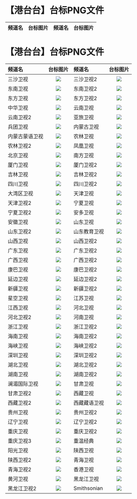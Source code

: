 # 【港台台】台标PNG文件
|频道名|台标图片|频道名|台标图片|
|:---|:---:|:---|:---:|
# 【港台台】台标PNG文件
|频道名|台标图片|频道名|台标图片|
|:---|:---:|:---|:---:|
|三沙卫视|<img src="https://raw.githubusercontent.com/xiaolvdouya/TV-LOGO/refs/heads/main/%E5%8D%AB%E8%A7%86/三沙卫视.png">|三沙卫视2|<img src="https://raw.githubusercontent.com/xiaolvdouya/TV-LOGO/refs/heads/main/%E5%8D%AB%E8%A7%86/三沙卫视2.png">|
|东南卫视|<img src="https://raw.githubusercontent.com/xiaolvdouya/TV-LOGO/refs/heads/main/%E5%8D%AB%E8%A7%86/东南卫视.png">|东南卫视2|<img src="https://raw.githubusercontent.com/xiaolvdouya/TV-LOGO/refs/heads/main/%E5%8D%AB%E8%A7%86/东南卫视2.png">|
|东方卫视|<img src="https://raw.githubusercontent.com/xiaolvdouya/TV-LOGO/refs/heads/main/%E5%8D%AB%E8%A7%86/东方卫视.png">|东方卫视2|<img src="https://raw.githubusercontent.com/xiaolvdouya/TV-LOGO/refs/heads/main/%E5%8D%AB%E8%A7%86/东方卫视2.png">|
|中华卫视|<img src="https://raw.githubusercontent.com/xiaolvdouya/TV-LOGO/refs/heads/main/%E5%8D%AB%E8%A7%86/中华卫视.png">|云南卫视|<img src="https://raw.githubusercontent.com/xiaolvdouya/TV-LOGO/refs/heads/main/%E5%8D%AB%E8%A7%86/云南卫视.png">|
|云南卫视2|<img src="https://raw.githubusercontent.com/xiaolvdouya/TV-LOGO/refs/heads/main/%E5%8D%AB%E8%A7%86/云南卫视2.png">|亚旅卫视|<img src="https://raw.githubusercontent.com/xiaolvdouya/TV-LOGO/refs/heads/main/%E5%8D%AB%E8%A7%86/亚旅卫视.png">|
|兵团卫视|<img src="https://raw.githubusercontent.com/xiaolvdouya/TV-LOGO/refs/heads/main/%E5%8D%AB%E8%A7%86/兵团卫视.png">|内蒙古卫视|<img src="https://raw.githubusercontent.com/xiaolvdouya/TV-LOGO/refs/heads/main/%E5%8D%AB%E8%A7%86/内蒙古卫视.png">|
|内蒙古蒙语卫视|<img src="https://raw.githubusercontent.com/xiaolvdouya/TV-LOGO/refs/heads/main/%E5%8D%AB%E8%A7%86/内蒙古蒙语卫视.png">|农林卫视|<img src="https://raw.githubusercontent.com/xiaolvdouya/TV-LOGO/refs/heads/main/%E5%8D%AB%E8%A7%86/农林卫视.png">|
|农林卫视2|<img src="https://raw.githubusercontent.com/xiaolvdouya/TV-LOGO/refs/heads/main/%E5%8D%AB%E8%A7%86/农林卫视2.png">|凤凰卫视|<img src="https://raw.githubusercontent.com/xiaolvdouya/TV-LOGO/refs/heads/main/%E5%8D%AB%E8%A7%86/凤凰卫视.png">|
|北京卫视|<img src="https://raw.githubusercontent.com/xiaolvdouya/TV-LOGO/refs/heads/main/%E5%8D%AB%E8%A7%86/北京卫视.png">|南方卫视|<img src="https://raw.githubusercontent.com/xiaolvdouya/TV-LOGO/refs/heads/main/%E5%8D%AB%E8%A7%86/南方卫视.png">|
|厦门卫视|<img src="https://raw.githubusercontent.com/xiaolvdouya/TV-LOGO/refs/heads/main/%E5%8D%AB%E8%A7%86/厦门卫视.png">|厦门卫视2|<img src="https://raw.githubusercontent.com/xiaolvdouya/TV-LOGO/refs/heads/main/%E5%8D%AB%E8%A7%86/厦门卫视2.png">|
|吉林卫视|<img src="https://raw.githubusercontent.com/xiaolvdouya/TV-LOGO/refs/heads/main/%E5%8D%AB%E8%A7%86/吉林卫视.png">|吉林卫视2|<img src="https://raw.githubusercontent.com/xiaolvdouya/TV-LOGO/refs/heads/main/%E5%8D%AB%E8%A7%86/吉林卫视2.png">|
|四川卫视|<img src="https://raw.githubusercontent.com/xiaolvdouya/TV-LOGO/refs/heads/main/%E5%8D%AB%E8%A7%86/四川卫视.png">|四川卫视2|<img src="https://raw.githubusercontent.com/xiaolvdouya/TV-LOGO/refs/heads/main/%E5%8D%AB%E8%A7%86/四川卫视2.png">|
|大湾区卫视|<img src="https://raw.githubusercontent.com/xiaolvdouya/TV-LOGO/refs/heads/main/%E5%8D%AB%E8%A7%86/大湾区卫视.png">|天津卫视|<img src="https://raw.githubusercontent.com/xiaolvdouya/TV-LOGO/refs/heads/main/%E5%8D%AB%E8%A7%86/天津卫视.png">|
|天津卫视2|<img src="https://raw.githubusercontent.com/xiaolvdouya/TV-LOGO/refs/heads/main/%E5%8D%AB%E8%A7%86/天津卫视2.png">|宁夏卫视|<img src="https://raw.githubusercontent.com/xiaolvdouya/TV-LOGO/refs/heads/main/%E5%8D%AB%E8%A7%86/宁夏卫视.png">|
|宁夏卫视2|<img src="https://raw.githubusercontent.com/xiaolvdouya/TV-LOGO/refs/heads/main/%E5%8D%AB%E8%A7%86/宁夏卫视2.png">|安多卫视|<img src="https://raw.githubusercontent.com/xiaolvdouya/TV-LOGO/refs/heads/main/%E5%8D%AB%E8%A7%86/安多卫视.png">|
|安徽卫视|<img src="https://raw.githubusercontent.com/xiaolvdouya/TV-LOGO/refs/heads/main/%E5%8D%AB%E8%A7%86/安徽卫视.png">|山东卫视|<img src="https://raw.githubusercontent.com/xiaolvdouya/TV-LOGO/refs/heads/main/%E5%8D%AB%E8%A7%86/山东卫视.png">|
|山东卫视2|<img src="https://raw.githubusercontent.com/xiaolvdouya/TV-LOGO/refs/heads/main/%E5%8D%AB%E8%A7%86/山东卫视2.png">|山东教育卫视|<img src="https://raw.githubusercontent.com/xiaolvdouya/TV-LOGO/refs/heads/main/%E5%8D%AB%E8%A7%86/山东教育卫视.png">|
|山西卫视|<img src="https://raw.githubusercontent.com/xiaolvdouya/TV-LOGO/refs/heads/main/%E5%8D%AB%E8%A7%86/山西卫视.png">|山西卫视2|<img src="https://raw.githubusercontent.com/xiaolvdouya/TV-LOGO/refs/heads/main/%E5%8D%AB%E8%A7%86/山西卫视2.png">|
|广东卫视|<img src="https://raw.githubusercontent.com/xiaolvdouya/TV-LOGO/refs/heads/main/%E5%8D%AB%E8%A7%86/广东卫视.png">|广东卫视2|<img src="https://raw.githubusercontent.com/xiaolvdouya/TV-LOGO/refs/heads/main/%E5%8D%AB%E8%A7%86/广东卫视2.png">|
|广西卫视|<img src="https://raw.githubusercontent.com/xiaolvdouya/TV-LOGO/refs/heads/main/%E5%8D%AB%E8%A7%86/广西卫视.png">|广西卫视2|<img src="https://raw.githubusercontent.com/xiaolvdouya/TV-LOGO/refs/heads/main/%E5%8D%AB%E8%A7%86/广西卫视2.png">|
|康巴卫视|<img src="https://raw.githubusercontent.com/xiaolvdouya/TV-LOGO/refs/heads/main/%E5%8D%AB%E8%A7%86/康巴卫视.png">|康巴卫视2|<img src="https://raw.githubusercontent.com/xiaolvdouya/TV-LOGO/refs/heads/main/%E5%8D%AB%E8%A7%86/康巴卫视2.png">|
|延边卫视|<img src="https://raw.githubusercontent.com/xiaolvdouya/TV-LOGO/refs/heads/main/%E5%8D%AB%E8%A7%86/延边卫视.png">|延边卫视2|<img src="https://raw.githubusercontent.com/xiaolvdouya/TV-LOGO/refs/heads/main/%E5%8D%AB%E8%A7%86/延边卫视2.png">|
|新疆卫视|<img src="https://raw.githubusercontent.com/xiaolvdouya/TV-LOGO/refs/heads/main/%E5%8D%AB%E8%A7%86/新疆卫视.png">|新疆卫视2|<img src="https://raw.githubusercontent.com/xiaolvdouya/TV-LOGO/refs/heads/main/%E5%8D%AB%E8%A7%86/新疆卫视2.png">|
|星空卫视|<img src="https://raw.githubusercontent.com/xiaolvdouya/TV-LOGO/refs/heads/main/%E5%8D%AB%E8%A7%86/星空卫视.png">|江苏卫视|<img src="https://raw.githubusercontent.com/xiaolvdouya/TV-LOGO/refs/heads/main/%E5%8D%AB%E8%A7%86/江苏卫视.png">|
|江西卫视|<img src="https://raw.githubusercontent.com/xiaolvdouya/TV-LOGO/refs/heads/main/%E5%8D%AB%E8%A7%86/江西卫视.png">|河北卫视|<img src="https://raw.githubusercontent.com/xiaolvdouya/TV-LOGO/refs/heads/main/%E5%8D%AB%E8%A7%86/河北卫视.png">|
|河北卫视2|<img src="https://raw.githubusercontent.com/xiaolvdouya/TV-LOGO/refs/heads/main/%E5%8D%AB%E8%A7%86/河北卫视2.png">|河南卫视|<img src="https://raw.githubusercontent.com/xiaolvdouya/TV-LOGO/refs/heads/main/%E5%8D%AB%E8%A7%86/河南卫视.png">|
|浙江卫视|<img src="https://raw.githubusercontent.com/xiaolvdouya/TV-LOGO/refs/heads/main/%E5%8D%AB%E8%A7%86/浙江卫视.png">|浙江卫视2|<img src="https://raw.githubusercontent.com/xiaolvdouya/TV-LOGO/refs/heads/main/%E5%8D%AB%E8%A7%86/浙江卫视2.png">|
|海南卫视|<img src="https://raw.githubusercontent.com/xiaolvdouya/TV-LOGO/refs/heads/main/%E5%8D%AB%E8%A7%86/海南卫视.png">|海南卫视2|<img src="https://raw.githubusercontent.com/xiaolvdouya/TV-LOGO/refs/heads/main/%E5%8D%AB%E8%A7%86/海南卫视2.png">|
|海峡卫视|<img src="https://raw.githubusercontent.com/xiaolvdouya/TV-LOGO/refs/heads/main/%E5%8D%AB%E8%A7%86/海峡卫视.png">|海峡卫视2|<img src="https://raw.githubusercontent.com/xiaolvdouya/TV-LOGO/refs/heads/main/%E5%8D%AB%E8%A7%86/海峡卫视2.png">|
|深圳卫视|<img src="https://raw.githubusercontent.com/xiaolvdouya/TV-LOGO/refs/heads/main/%E5%8D%AB%E8%A7%86/深圳卫视.png">|深圳卫视2|<img src="https://raw.githubusercontent.com/xiaolvdouya/TV-LOGO/refs/heads/main/%E5%8D%AB%E8%A7%86/深圳卫视2.png">|
|湖北卫视|<img src="https://raw.githubusercontent.com/xiaolvdouya/TV-LOGO/refs/heads/main/%E5%8D%AB%E8%A7%86/湖北卫视.png">|湖北卫视2|<img src="https://raw.githubusercontent.com/xiaolvdouya/TV-LOGO/refs/heads/main/%E5%8D%AB%E8%A7%86/湖北卫视2.png">|
|湖南卫视|<img src="https://raw.githubusercontent.com/xiaolvdouya/TV-LOGO/refs/heads/main/%E5%8D%AB%E8%A7%86/湖南卫视.png">|湖南卫视2|<img src="https://raw.githubusercontent.com/xiaolvdouya/TV-LOGO/refs/heads/main/%E5%8D%AB%E8%A7%86/湖南卫视2.png">|
|澜湄国际卫视|<img src="https://raw.githubusercontent.com/xiaolvdouya/TV-LOGO/refs/heads/main/%E5%8D%AB%E8%A7%86/澜湄国际卫视.png">|甘肃卫视|<img src="https://raw.githubusercontent.com/xiaolvdouya/TV-LOGO/refs/heads/main/%E5%8D%AB%E8%A7%86/甘肃卫视.png">|
|甘肃卫视2|<img src="https://raw.githubusercontent.com/xiaolvdouya/TV-LOGO/refs/heads/main/%E5%8D%AB%E8%A7%86/甘肃卫视2.png">|西藏卫视|<img src="https://raw.githubusercontent.com/xiaolvdouya/TV-LOGO/refs/heads/main/%E5%8D%AB%E8%A7%86/西藏卫视.png">|
|西藏卫视2|<img src="https://raw.githubusercontent.com/xiaolvdouya/TV-LOGO/refs/heads/main/%E5%8D%AB%E8%A7%86/西藏卫视2.png">|西藏藏语卫视|<img src="https://raw.githubusercontent.com/xiaolvdouya/TV-LOGO/refs/heads/main/%E5%8D%AB%E8%A7%86/西藏藏语卫视.png">|
|贵州卫视|<img src="https://raw.githubusercontent.com/xiaolvdouya/TV-LOGO/refs/heads/main/%E5%8D%AB%E8%A7%86/贵州卫视.png">|贵州卫视2|<img src="https://raw.githubusercontent.com/xiaolvdouya/TV-LOGO/refs/heads/main/%E5%8D%AB%E8%A7%86/贵州卫视2.png">|
|辽宁卫视|<img src="https://raw.githubusercontent.com/xiaolvdouya/TV-LOGO/refs/heads/main/%E5%8D%AB%E8%A7%86/辽宁卫视.png">|辽宁卫视2|<img src="https://raw.githubusercontent.com/xiaolvdouya/TV-LOGO/refs/heads/main/%E5%8D%AB%E8%A7%86/辽宁卫视2.png">|
|重庆卫视|<img src="https://raw.githubusercontent.com/xiaolvdouya/TV-LOGO/refs/heads/main/%E5%8D%AB%E8%A7%86/重庆卫视.png">|重庆卫视2|<img src="https://raw.githubusercontent.com/xiaolvdouya/TV-LOGO/refs/heads/main/%E5%8D%AB%E8%A7%86/重庆卫视2.png">|
|重庆卫视3|<img src="https://raw.githubusercontent.com/xiaolvdouya/TV-LOGO/refs/heads/main/%E5%8D%AB%E8%A7%86/重庆卫视3.png">|重温经典|<img src="https://raw.githubusercontent.com/xiaolvdouya/TV-LOGO/refs/heads/main/%E5%8D%AB%E8%A7%86/重温经典.png">|
|阳光卫视|<img src="https://raw.githubusercontent.com/xiaolvdouya/TV-LOGO/refs/heads/main/%E5%8D%AB%E8%A7%86/阳光卫视.png">|陕西卫视|<img src="https://raw.githubusercontent.com/xiaolvdouya/TV-LOGO/refs/heads/main/%E5%8D%AB%E8%A7%86/陕西卫视.png">|
|陕西卫视2|<img src="https://raw.githubusercontent.com/xiaolvdouya/TV-LOGO/refs/heads/main/%E5%8D%AB%E8%A7%86/陕西卫视2.png">|青海卫视|<img src="https://raw.githubusercontent.com/xiaolvdouya/TV-LOGO/refs/heads/main/%E5%8D%AB%E8%A7%86/青海卫视.png">|
|青海卫视2|<img src="https://raw.githubusercontent.com/xiaolvdouya/TV-LOGO/refs/heads/main/%E5%8D%AB%E8%A7%86/青海卫视2.png">|香港卫视|<img src="https://raw.githubusercontent.com/xiaolvdouya/TV-LOGO/refs/heads/main/%E5%8D%AB%E8%A7%86/香港卫视.png">|
|黄河卫视|<img src="https://raw.githubusercontent.com/xiaolvdouya/TV-LOGO/refs/heads/main/%E5%8D%AB%E8%A7%86/黄河卫视.png">|黑龙江卫视|<img src="https://raw.githubusercontent.com/xiaolvdouya/TV-LOGO/refs/heads/main/%E5%8D%AB%E8%A7%86/黑龙江卫视.png">|
|黑龙江卫视2|<img src="https://raw.githubusercontent.com/xiaolvdouya/TV-LOGO/refs/heads/main/%E5%8D%AB%E8%A7%86/黑龙江卫视2.png">|Smithsonian|<img src="https://raw.githubusercontent.com/xiaolvdouya/TV-LOGO/refs/heads/main/%E5%8D%AB%E8%A7%86/Smithsonian.png">|
